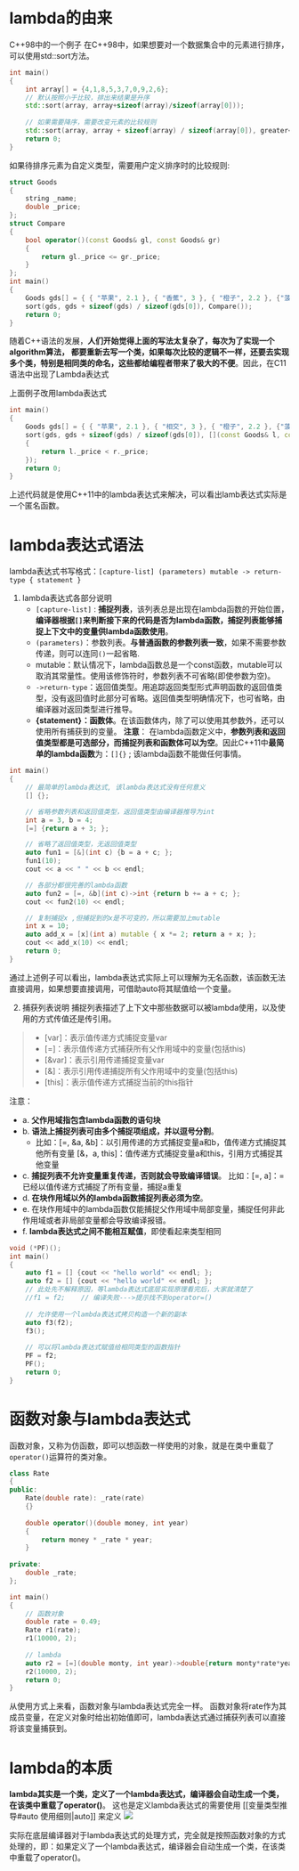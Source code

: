 # lambda的由来
C++98中的一个例子
在C++98中，如果想要对一个数据集合中的元素进行排序，可以使用std::sort方法。

```cpp
int main()  
{  
    int array[] = {4,1,8,5,3,7,0,9,2,6};  
    // 默认按照小于比较，排出来结果是升序  
    std::sort(array, array+sizeof(array)/sizeof(array[0]));  
    
    // 如果需要降序，需要改变元素的比较规则  
    std::sort(array, array + sizeof(array) / sizeof(array[0]), greater<int>());  
    return 0;  
}
```
如果待排序元素为自定义类型，需要用户定义排序时的比较规则:
```cpp
struct Goods
{
    string _name;
    double _price;
};
struct Compare
{
    bool operator()(const Goods& gl, const Goods& gr)
    {
        return gl._price <= gr._price;
    }
};
int main()
{
    Goods gds[] = { { "苹果", 2.1 }, { "香蕉", 3 }, { "橙子", 2.2 }, {"菠萝", 1.5} };
    sort(gds, gds + sizeof(gds) / sizeof(gds[0]), Compare());
    return 0;
}
```
随着C++语法的发展，**人们开始觉得上面的写法太复杂了，每次为了实现一个algorithm算法， 都要重新去写一个类，如果每次比较的逻辑不一样，还要去实现多个类，特别是相同类的命名，这些都给编程者带来了极大的不便**。因此，在C11语法中出现了Lambda表达式

上面例子改用lambda表达式
```cpp
int main()  
{  
    Goods gds[] = { { "苹果", 2.1 }, { "相交", 3 }, { "橙子", 2.2 }, {"菠萝", 1.5} };  
    sort(gds, gds + sizeof(gds) / sizeof(gds[0]), [](const Goods& l, const Goods& r)->bool  
    {  
        return l._price < r._price;  
    });  
    return 0;  
}
```
上述代码就是使用C++11中的lambda表达式来解决，可以看出lamb表达式实际是一个匿名函数。

# lambda表达式语法
lambda表达式书写格式：`[capture-list] (parameters) mutable -> return-type { statement }`
1. lambda表达式各部分说明
	- `[capture-list]` : **捕捉列表**，该列表总是出现在lambda函数的开始位置，**编译器根据`[]`来判断接下来的代码是否为lambda函数，捕捉列表能够捕捉上下文中的变量供lambda函数使用**。 
	- `(parameters)`：参数列表。**与普通函数的参数列表一致**，如果不需要参数传递，则可以连同`()`一起省略.
	- mutable：默认情况下，lambda函数总是一个const函数，mutable可以取消其常量性。使用该修饰符时，参数列表不可省略(即使参数为空)。
	- `->return-type`：返回值类型。用追踪返回类型形式声明函数的返回值类型，没有返回值时此部分可省略。返回值类型明确情况下，也可省略，由编译器对返回类型进行推导。
	- **{statement}：函数体**。在该函数体内，除了可以使用其参数外，还可以使用所有捕获到的变量。 
**注意**：  在lambda函数定义中，**参数列表和返回值类型都是可选部分，而捕捉列表和函数体可以为空**。因此C++11中**最简单的lambda函数**为：`[]{}` ; 该lambda函数不能做任何事情。

```cpp
int main()
{
    // 最简单的lambda表达式, 该lambda表达式没有任何意义
    [] {};

    // 省略参数列表和返回值类型，返回值类型由编译器推导为int 
    int a = 3, b = 4;
    [=] {return a + 3; };

    // 省略了返回值类型，无返回值类型
    auto fun1 = [&](int c) {b = a + c; };
    fun1(10);
    cout << a << " " << b << endl;

    // 各部分都很完善的lambda函数
    auto fun2 = [=, &b](int c)->int {return b += a + c; };
    cout << fun2(10) << endl;

    // 复制捕捉x ,但捕捉到的x是不可变的，所以需要加上mutable
    int x = 10;
    auto add_x = [x](int a) mutable { x *= 2; return a + x; };
    cout << add_x(10) << endl;
    return 0;
}
```
通过上述例子可以看出，lambda表达式实际上可以理解为无名函数，该函数无法直接调用，如果想要直接调用，可借助auto将其赋值给一个变量。

2. 捕获列表说明
捕捉列表描述了上下文中那些数据可以被lambda使用，以及使用的方式传值还是传引用。
>- [var]：表示值传递方式捕捉变量var
>- [=]：表示值传递方式捕获所有父作用域中的变量(包括this) 
>- [&var]：表示引用传递捕捉变量var
>- [&]：表示引用传递捕捉所有父作用域中的变量(包括this) 
>- [this]：表示值传递方式捕捉当前的this指针

注意：
- a. **父作用域指包含lambda函数的语句块**
- b. **语法上捕捉列表可由多个捕捉项组成，并以逗号分割**。
	- 比如：[=, &a, &b]：以引用传递的方式捕捉变量a和b，值传递方式捕捉其他所有变量 [&，a, this]：值传递方式捕捉变量a和this，引用方式捕捉其他变量 
- c. **捕捉列表不允许变量重复传递，否则就会导致编译错误**。 比如：[=, a]：=已经以值传递方式捕捉了所有变量，捕捉a重复
- d.  **在块作用域以外的lambda函数捕捉列表必须为空**。
- e. 在块作用域中的lambda函数仅能捕捉父作用域中局部变量，捕捉任何非此作用域或者非局部变量都会导致编译报错。
- f. **lambda表达式之间不能相互赋值**，即使看起来类型相同

```cpp
void (*PF)();
int main()
{
	auto f1 = [] {cout << "hello world" << endl; };
	auto f2 = [] {cout << "hello world" << endl; };
	// 此处先不解释原因，等lambda表达式底层实现原理看完后，大家就清楚了 
	//f1 = f2;    // 编译失败--->提示找不到operator=()
	
	// 允许使用一个lambda表达式拷贝构造一个新的副本 
	auto f3(f2);
	f3();
	
	// 可以将lambda表达式赋值给相同类型的函数指针 
	PF = f2;
	PF();
	return 0;
}
```

# 函数对象与lambda表达式
函数对象，又称为仿函数，即可以想函数一样使用的对象，就是在类中重载了`operator()`运算符的类对象。
```cpp
class Rate 
{
public:
	Rate(double rate): _rate(rate) 
    {}
    
	double operator()(double money, int year) 
    { 
	    return money * _rate * year;
	}
    
private:
	double _rate; 
};

int main() 
{
	// 函数对象
	double rate = 0.49; 
	Rate r1(rate);
	r1(10000, 2); 
	
	// lambda
	auto r2 = [=](double monty, int year)->double{return monty*rate*year; }; 
	r2(10000, 2);
	return 0;
}
```
从使用方式上来看，函数对象与lambda表达式完全一样。
函数对象将rate作为其成员变量，在定义对象时给出初始值即可，lambda表达式通过捕获列表可以直接将该变量捕获到。


# lambda的本质
**lambda其实是一个类，定义了一个lambda表达式，编译器会自动生成一个类，在该类中重载了operator()**。  这也是定义lambda表达式的需要使用 [[变量类型推导#auto 使用细则|auto]] 来定义
![](https://image-1311137268.cos.ap-chengdu.myqcloud.com/SiYuan/20230323201505.png)

实际在底层编译器对于lambda表达式的处理方式，完全就是按照函数对象的方式处理的，即：如果定义了一个lambda表达式，编译器会自动生成一个类，在该类中重载了operator()。